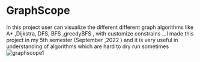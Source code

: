# GraphScope
In this project user can visualize the different different graph algorithms like A* ,Dijkstra, DFS, BFS ,greedyBFS , with customize constrains ...I made this project in my 5th semester (September ,2022 ) and it is very useful in understanding of algorithms which are hard to dry run sometimes
![graphscope1](https://github.com/adarsh1928/GraphScope/assets/83106179/6f07a9b9-a8d9-4f75-b11d-253bff8fcccb)

